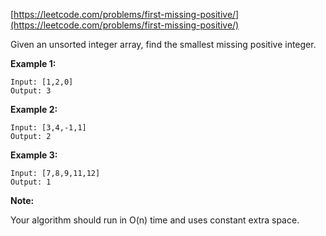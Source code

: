 [https://leetcode.com/problems/first-missing-positive/](https://leetcode.com/problems/first-missing-positive/)

Given an unsorted integer array, find the smallest missing positive integer.

**Example 1:**
```
Input: [1,2,0]
Output: 3
```

**Example 2:**
```
Input: [3,4,-1,1]
Output: 2
```

**Example 3:**
```
Input: [7,8,9,11,12]
Output: 1
```

**Note:**

Your algorithm should run in O(n) time and uses constant extra space.

